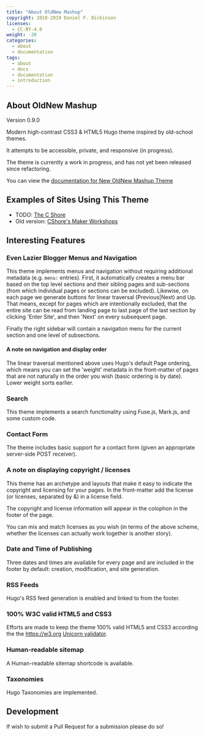 ```yaml
---
title: "About OldNew Mashup"
copyright: 2018-2019 Daniel F. Dickinson
licenses:
  - CC-BY-4.0
weight: -20
categories:
  - about
  - documentation
tags:
  - about
  - docs
  - documentation
  - introduction
---
```

## About OldNew Mashup

Version 0.9.0

Modern high-contrast CSS3 & HTML5 Hugo theme inspired by old-school themes.

It attempts to be accessible, private, and responsive (in progress).

The theme is currently a work in progress, and has not yet been released since refactoring.

You can view the [documentation for New OldNew Mashup Theme](docs)

## Examples of Sites Using This Theme
*   TODO: [The C Shore](https://www.thecshore.com)
*   Old version: [CShore's Maker Workshops](https://maker-workshops.thecshore.com)

## Interesting Features

### Even Lazier Blogger Menus and Navigation

This theme implements menus and navigation without requiring additional
metadata (e.g. ``menu:`` entries).  First, it automatically creates a
menu bar based on the top level sections and their sibling pages and
sub-sections (from which individual pages or sections can be excluded).
Likewise, on each page we generate buttons for linear traversal
(Previous|Next) and Up.  That means, except for pages which are
intentionally excluded, that the entire site can be read from landing
page to last page of the last section by clicking 'Enter Site', and then
'Next' on every subsequent page.

Finally the right sidebar will contain a navigation menu for the
current section and one level of subsections.

#### A note on navigation and display order

The linear traversal mentioned above uses Hugo's default Page ordering,
which means you can set the 'weight' metadata in the front-matter of
pages that are not naturally in the order you wish (basic ordering
is by date).  Lower weight sorts earlier.

### Search

This theme implements a search functionality using Fuse.js, Mark.js, and
some custom code.

### Contact Form

The theme includes basic support for a contact form (given an
appropriate server-side POST receiver).

### A note on displaying copyright / licenses

This theme has an archetype and layouts that make it easy to indicate
the copyright and licensing for your pages.  In the front-matter add
the license (or licenses, separated by &amp;) in a license field.

The copyright and license information will appear in the colophon in the
footer of the page.

You can mix and match licenses as you wish (in terms of the above scheme,
whether the licenses can actually work together is another story).

### Date and Time of Publishing

Three dates and times are available for every page and are included in
the footer by default: creation, modification, and site generation.

### RSS Feeds

Hugo's RSS feed generation is enabled and linked to from the footer.

### 100% W3C valid HTML5 and CSS3

Efforts are made to keep the theme 100% valid HTML5 and CSS3 according
the the <https://w3.org> [Unicorn validator](https://validator.w3.org/unicorn).

### Human-readable sitemap

A Human-readable sitemap shortcode is available.

### Taxonomies

Hugo Taxonomies are implemented.

## Development

If wish to submit a Pull Request for a submission please do so!
